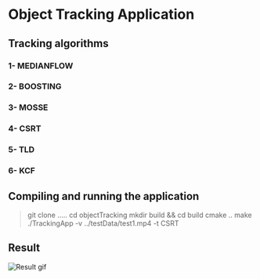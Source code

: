 # Object Tracking Application

## Tracking algorithms

### 1- MEDIANFLOW
### 2- BOOSTING
### 3- MOSSE
### 4- CSRT
### 5- TLD
### 6- KCF

## Compiling and running the application
> git clone .....
> cd objectTracking
> mkdir build && cd build
> cmake ..
> make
> ./TrackingApp -v ../testData/test1.mp4 -t CSRT


## Result
![Result gif](/result/result.gif "Result")